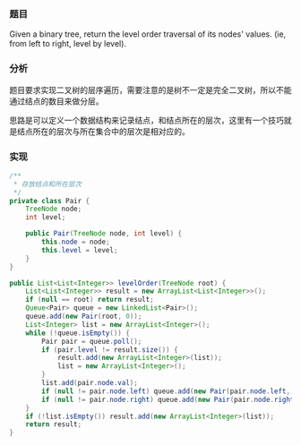 ### 题目

Given a binary tree, return the level order traversal of its nodes' values. (ie, from left to right, level by level).

### 分析

题目要求实现二叉树的层序遍历，需要注意的是树不一定是完全二叉树，所以不能通过结点的数目来做分层。

思路是可以定义一个数据结构来记录结点，和结点所在的层次，这里有一个技巧就是结点所在的层次与所在集合中的层次是相对应的。

### 实现

```java
/**
 * 存放结点和所在层次
 */
private class Pair {
    TreeNode node;
    int level;

    public Pair(TreeNode node, int level) {
        this.node = node;
        this.level = level;
    }
}

public List<List<Integer>> levelOrder(TreeNode root) {
    List<List<Integer>> result = new ArrayList<List<Integer>>();
    if (null == root) return result;
    Queue<Pair> queue = new LinkedList<Pair>();
    queue.add(new Pair(root, 0));
    List<Integer> list = new ArrayList<Integer>();
    while (!queue.isEmpty()) {
        Pair pair = queue.poll();
        if (pair.level != result.size()) {
            result.add(new ArrayList<Integer>(list));
            list = new ArrayList<Integer>();
        }
        list.add(pair.node.val);
        if (null != pair.node.left) queue.add(new Pair(pair.node.left, pair.level + 1));
        if (null != pair.node.right) queue.add(new Pair(pair.node.right, pair.level + 1));
    }
    if (!list.isEmpty()) result.add(new ArrayList<Integer>(list));
    return result;
}
```
